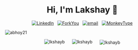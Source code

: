 <h1 align="center">Hi, I'm Lakshay 👋</h1>


<div align="center">

[![LinkedIn](https://img.shields.io/badge/LinkedIn-%230077B5.svg?logo=linkedin&logoColor=white)](https://www.linkedin.com/in/lkshayb)
&nbsp;
[![ForkYou](https://img.shields.io/badge/ForkYou-805412)](https://forkyou.dev/user/lkshayb)
&nbsp;
[![email](https://img.shields.io/badge/Gmail-black?logo=gmail&logoColor=red)](mailto:08lakshay@gmail.com)
&nbsp;
[![MonkeyType](https://img.shields.io/badge/MonkeyType-5e5e56?logo=monkeytype)](https://monkeytype.com/profile/aspect3012)

</div>
<p align="left"> <img src="https://komarev.com/ghpvc/?username=abhoy21&label=Profile%20views&color=0e75b6&style=flat" alt="abhoy21" /> </p>

<p align="center">
  <img src="https://github-readme-stats.vercel.app/api/top-langs/?username=lkshayb&layout=donut&theme=radical" alt="lkshayb" />
  &nbsp;&nbsp;&nbsp;&nbsp;
  <img src="https://github-readme-stats.vercel.app/api?username=lkshayb&show_icons=true&theme=radical" alt="lkshayb" />
&nbsp;&nbsp;&nbsp;&nbsp;
<img align="center" src="https://github-readme-streak-stats.herokuapp.com/?user=lkshayb&theme=radical" alt="lkshayb" />

</p>
